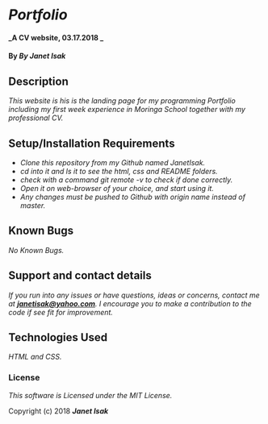 # _Portfolio_

#### _A CV website, 03.17.2018 _

#### By _**By Janet Isak**_

## Description

_This website is his is the landing page for my programming Portfolio including my first week experience in Moringa School together with my professional CV._

## Setup/Installation Requirements

* _Clone this repository from my Github named JanetIsak._
* _cd into it and ls it to see the html, css and README folders._
* _check with a command git remote -v to check if done correctly._
* _Open it on web-browser of your choice, and start using it._
* _Any changes must be pushed to Github with origin name instead of master._

## Known Bugs

_No Known Bugs._

## Support and contact details

_If you run into any issues or have questions, ideas or concerns, contact me at **janetisak@yahoo.com**. I encourage you to make a contribution to the code if see fit for improvement._

## Technologies Used

_HTML and CSS._

### License

*This software is Licensed under the MIT License.*

Copyright (c) 2018 **_Janet Isak_**
